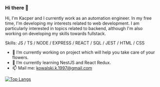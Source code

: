 ### Hi there 👋
Hi, I'm Kacper and I currently work as an automation engineer. In my free time, I'm developing my interests related to web development. I am particularly interested in topics related to backend, although I'm also working on developing my skills towards fullstack.

Skills: JS / TS / NODE / EXPRESS / REACT / SQL  / JEST / HTML / CSS

- 🔭 I’m currently working on project which will help you take care of your flowers. 
- 🌱 I’m currently learning NestJS and React Redux. 
- 📫 Mail me: kowalski.k.1997@gmail.com 

[![Top Langs](https://github-readme-stats.vercel.app/api/top-langs/?username=kowalskika&layout=compact)](https://github.com/anuraghazra/github-readme-stats)
